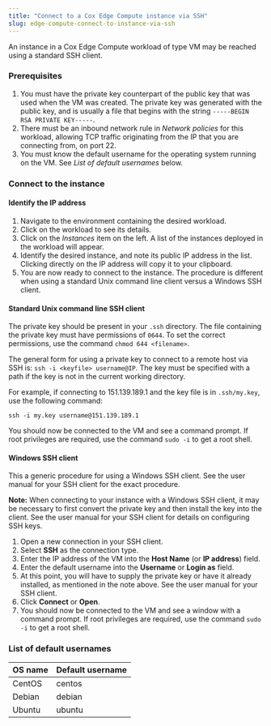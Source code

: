 ```yaml
---
title: "Connect to a Cox Edge Compute instance via SSH"
slug: edge-compute-connect-to-instance-via-ssh
---
```



An instance in a Cox Edge Compute workload of type VM may be reached using a standard SSH client.

### Prerequisites

1. You must have the private key counterpart of the public key that was used when the VM was created.  The private key was generated with the public key, and is usually a file that begins with the string `-----BEGIN RSA PRIVATE KEY-----`.
1. There must be an inbound network rule in *Network policies* for this workload, allowing TCP traffic originating from the IP that you are connecting from, on port 22.
1. You must know the default username for the operating system running on the VM.  See *List of default usernames* below.

### Connect to the instance

#### Identify the IP address

1. Navigate to the environment containing the desired workload.
1. Click on the workload to see its details.
1. Click on the *Instances* item on the left.  A list of the instances deployed in the workload will appear.
1. Identify the desired instance, and note its public IP address in the list.  Clicking directly on the IP address will copy it to your clipboard.
1. You are now ready to connect to the instance.  The procedure is different when using a standard Unix command line client versus a Windows SSH client.

#### Standard Unix command line SSH client

The private key should be present in your `.ssh` directory.  The file containing the private key must have permissions of `0644`.  To set the correct permissions, use the command `chmod 644 <filename>`.

The general form for using a private key to connect to a remote host via SSH is: `ssh -i <keyfile> username@IP`. The key must be specified with a path if the key is not in the current working directory.

For example, if connecting to 151.139.189.1 and the key file is in `.ssh/my.key`, use the following command:

```
ssh -i my.key username@151.139.189.1
```

You should now be connected to the VM and see a command prompt.  If root privileges are required, use the command `sudo -i` to get a root shell.

#### Windows SSH client

This a generic procedure for using a Windows SSH client.  See the user manual for your SSH client for the exact procedure.

**Note:** When connecting to your instance with a Windows SSH client, it may be necessary to first convert the private key and then install the key into the client.  See the user manual for your SSH client for details on configuring SSH keys.

1. Open a new connection in your SSH client.
1. Select **SSH** as the connection type.
1. Enter the IP address of the VM into the **Host Name** (or **IP address**) field.
1. Enter the default username into the **Username** or **Login as** field.
1. At this point, you will have to supply the private key or have it already installed, as mentioned in the note above.  See the user manual for your SSH client.
1. Click **Connect** or **Open**.
1. You should now be connected to the VM and see a window with a command prompt.  If root privileges are required, use the command `sudo -i` to get a root shell.

### List of default usernames

| OS name | Default username |
| --- | --- |
| CentOS | centos |
| Debian | debian |
| Ubuntu | ubuntu
